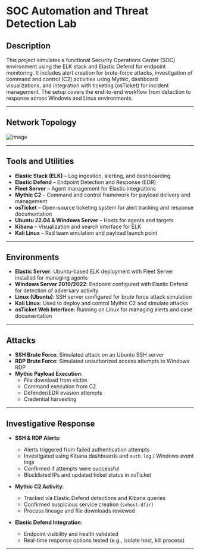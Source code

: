 # SOC Automation and Threat Detection Lab

## Description

This project simulates a functional Security Operations Center (SOC) environment using the ELK stack and Elastic Defend for endpoint monitoring. It includes alert creation for brute-force attacks, investigation of command and control (C2) activities using Mythic, dashboard visualizations, and integration with ticketing (osTicket) for incident management. The setup covers the end-to-end workflow from detection to response across Windows and Linux environments.

---

## Network Topology
![image](https://github.com/user-attachments/assets/4fd0714f-ea61-4d26-9ecd-f8cb354aea3f)

---

## Tools and Utilities

- **Elastic Stack (ELK)** – Log ingestion, alerting, and dashboarding  
- **Elastic Defend** – Endpoint Detection and Response (EDR)  
- **Fleet Server** – Agent management for Elastic integrations  
- **Mythic C2** – Command and control framework for payload delivery and management  
- **osTicket** – Open-source ticketing system for alert tracking and response documentation  
- **Ubuntu 22.04 & Windows Server** – Hosts for agents and targets  
- **Kibana** – Visualization and search interface for ELK  
- **Kali Linux** – Red team emulation and payload launch point  

---

## Environments

- **Elastic Server**: Ubuntu-based ELK deployment with Fleet Server installed for managing agents  
- **Windows Server 2019/2022**: Endpoint configured with Elastic Defend for detection of adversary activity  
- **Linux (Ubuntu)**: SSH server configured for brute force attack simulation  
- **Kali Linux**: Used to deploy and control Mythic C2 and simulate attacks  
- **osTicket Web Interface**: Running on Linux for managing alerts and case documentation  

---

## Attacks

- **SSH Brute Force**: Simulated attack on an Ubuntu SSH server  
- **RDP Brute Force**: Simulated unauthorized access attempts to Windows RDP  
- **Mythic Payload Execution**:
  - File download from victim  
  - Command execution from C2  
  - Defender/EDR evasion attempts  
  - Credential harvesting  


---

## Investigative Response

- **SSH & RDP Alerts**:
  - Alerts triggered from failed authentication attempts  
  - Investigated using Kibana dashboards and `auth.log` / Windows event logs  
  - Confirmed if attempts were successful  
  - Blocklisted IPs and updated ticket status in osTicket  

- **Mythic C2 Activity**:
  - Tracked via Elastic Defend detections and Kibana queries  
  - Confirmed suspicious service creation (`svhost-dfir`)  
  - Process lineage and file downloads reviewed  


- **Elastic Defend Integration**:
  - Endpoint visibility and health validated  
  - Real-time response options tested (e.g., isolate host, kill process)  

---



